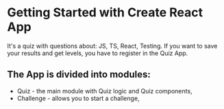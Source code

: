 # Getting Started with Create React App

It's a quiz with questions about: JS, TS, React, Testing.
If you want to save your results and get levels, you have to register in the Quiz App.

## The App is divided into modules:

- Quiz - the main module with Quiz logic and Quiz components,
- Challenge - allows you to start a challenge,
